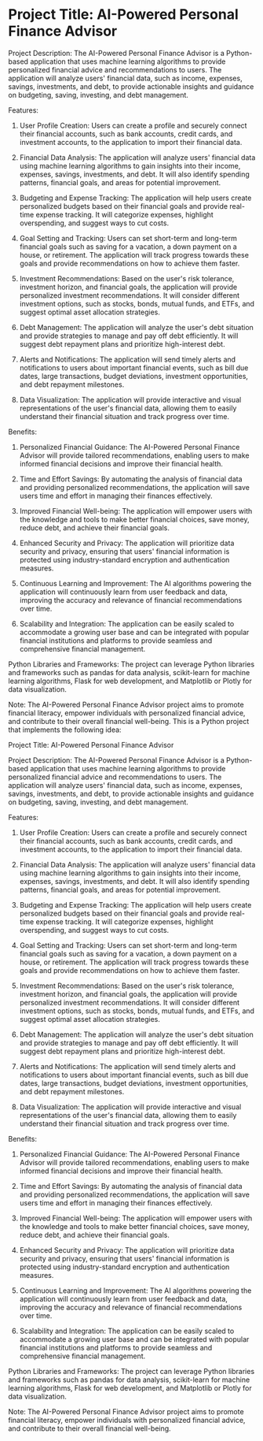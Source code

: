 # Project Title: AI-Powered Personal Finance Advisor

Project Description: The AI-Powered Personal Finance Advisor is a Python-based application that uses machine learning algorithms to provide personalized financial advice and recommendations to users. The application will analyze users' financial data, such as income, expenses, savings, investments, and debt, to provide actionable insights and guidance on budgeting, saving, investing, and debt management.

Features:
1. User Profile Creation: Users can create a profile and securely connect their financial accounts, such as bank accounts, credit cards, and investment accounts, to the application to import their financial data.

2. Financial Data Analysis: The application will analyze users' financial data using machine learning algorithms to gain insights into their income, expenses, savings, investments, and debt. It will also identify spending patterns, financial goals, and areas for potential improvement.

3. Budgeting and Expense Tracking: The application will help users create personalized budgets based on their financial goals and provide real-time expense tracking. It will categorize expenses, highlight overspending, and suggest ways to cut costs.

4. Goal Setting and Tracking: Users can set short-term and long-term financial goals such as saving for a vacation, a down payment on a house, or retirement. The application will track progress towards these goals and provide recommendations on how to achieve them faster.

5. Investment Recommendations: Based on the user's risk tolerance, investment horizon, and financial goals, the application will provide personalized investment recommendations. It will consider different investment options, such as stocks, bonds, mutual funds, and ETFs, and suggest optimal asset allocation strategies.

6. Debt Management: The application will analyze the user's debt situation and provide strategies to manage and pay off debt efficiently. It will suggest debt repayment plans and prioritize high-interest debt.

7. Alerts and Notifications: The application will send timely alerts and notifications to users about important financial events, such as bill due dates, large transactions, budget deviations, investment opportunities, and debt repayment milestones.

8. Data Visualization: The application will provide interactive and visual representations of the user's financial data, allowing them to easily understand their financial situation and track progress over time.

Benefits:
1. Personalized Financial Guidance: The AI-Powered Personal Finance Advisor will provide tailored recommendations, enabling users to make informed financial decisions and improve their financial health.

2. Time and Effort Savings: By automating the analysis of financial data and providing personalized recommendations, the application will save users time and effort in managing their finances effectively.

3. Improved Financial Well-being: The application will empower users with the knowledge and tools to make better financial choices, save money, reduce debt, and achieve their financial goals.

4. Enhanced Security and Privacy: The application will prioritize data security and privacy, ensuring that users' financial information is protected using industry-standard encryption and authentication measures.

5. Continuous Learning and Improvement: The AI algorithms powering the application will continuously learn from user feedback and data, improving the accuracy and relevance of financial recommendations over time.

6. Scalability and Integration: The application can be easily scaled to accommodate a growing user base and can be integrated with popular financial institutions and platforms to provide seamless and comprehensive financial management.

Python Libraries and Frameworks: The project can leverage Python libraries and frameworks such as pandas for data analysis, scikit-learn for machine learning algorithms, Flask for web development, and Matplotlib or Plotly for data visualization.

Note: The AI-Powered Personal Finance Advisor project aims to promote financial literacy, empower individuals with personalized financial advice, and contribute to their overall financial well-being.
This is a Python project that implements the following idea:

Project Title: AI-Powered Personal Finance Advisor

Project Description: The AI-Powered Personal Finance Advisor is a Python-based application that uses machine learning algorithms to provide personalized financial advice and recommendations to users. The application will analyze users' financial data, such as income, expenses, savings, investments, and debt, to provide actionable insights and guidance on budgeting, saving, investing, and debt management.

Features:
1. User Profile Creation: Users can create a profile and securely connect their financial accounts, such as bank accounts, credit cards, and investment accounts, to the application to import their financial data.

2. Financial Data Analysis: The application will analyze users' financial data using machine learning algorithms to gain insights into their income, expenses, savings, investments, and debt. It will also identify spending patterns, financial goals, and areas for potential improvement.

3. Budgeting and Expense Tracking: The application will help users create personalized budgets based on their financial goals and provide real-time expense tracking. It will categorize expenses, highlight overspending, and suggest ways to cut costs.

4. Goal Setting and Tracking: Users can set short-term and long-term financial goals such as saving for a vacation, a down payment on a house, or retirement. The application will track progress towards these goals and provide recommendations on how to achieve them faster.

5. Investment Recommendations: Based on the user's risk tolerance, investment horizon, and financial goals, the application will provide personalized investment recommendations. It will consider different investment options, such as stocks, bonds, mutual funds, and ETFs, and suggest optimal asset allocation strategies.

6. Debt Management: The application will analyze the user's debt situation and provide strategies to manage and pay off debt efficiently. It will suggest debt repayment plans and prioritize high-interest debt.

7. Alerts and Notifications: The application will send timely alerts and notifications to users about important financial events, such as bill due dates, large transactions, budget deviations, investment opportunities, and debt repayment milestones.

8. Data Visualization: The application will provide interactive and visual representations of the user's financial data, allowing them to easily understand their financial situation and track progress over time.

Benefits:
1. Personalized Financial Guidance: The AI-Powered Personal Finance Advisor will provide tailored recommendations, enabling users to make informed financial decisions and improve their financial health.

2. Time and Effort Savings: By automating the analysis of financial data and providing personalized recommendations, the application will save users time and effort in managing their finances effectively.

3. Improved Financial Well-being: The application will empower users with the knowledge and tools to make better financial choices, save money, reduce debt, and achieve their financial goals.

4. Enhanced Security and Privacy: The application will prioritize data security and privacy, ensuring that users' financial information is protected using industry-standard encryption and authentication measures.

5. Continuous Learning and Improvement: The AI algorithms powering the application will continuously learn from user feedback and data, improving the accuracy and relevance of financial recommendations over time.

6. Scalability and Integration: The application can be easily scaled to accommodate a growing user base and can be integrated with popular financial institutions and platforms to provide seamless and comprehensive financial management.

Python Libraries and Frameworks: The project can leverage Python libraries and frameworks such as pandas for data analysis, scikit-learn for machine learning algorithms, Flask for web development, and Matplotlib or Plotly for data visualization.

Note: The AI-Powered Personal Finance Advisor project aims to promote financial literacy, empower individuals with personalized financial advice, and contribute to their overall financial well-being.